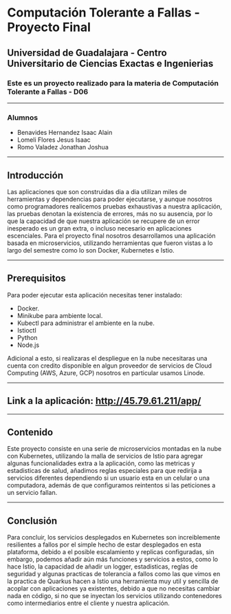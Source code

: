 # Computación Tolerante a Fallas - Proyecto Final
## **Universidad de Guadalajara** - Centro Universitario de Ciencias Exactas e Ingenierias

### Este es un proyecto realizado para la materia de Computación Tolerante a Fallas - D06

---
### Alumnos 

- Benavides Hernandez Isaac Alain
- Lomeli Flores Jesus Isaac
- Romo Valadez Jonathan Joshua

---
## Introducción
Las aplicaciones que son construidas dia a dia utilizan miles de herramientas y dependencias para poder ejecutarse, y aunque nosotros como programadores realicemos pruebas exhaustivas a nuestra aplicación, las pruebas denotan la existencia de errores, más no su ausencia, por lo que la capacidad de que nuestra aplicación se recupere de un error inesperado es un gran extra, o incluso necesario en aplicaciones escenciales. Para el proyecto final nosotros desarrollamos una aplicación basada en microservicios, utilizando herramientas que fueron vistas a lo largo del semestre como lo son Docker, Kubernetes e Istio.

---
## Prerequisitos
Para poder ejecutar esta aplicación necesitas tener instalado: 
- Docker.
- Minikube para ambiente local.
- Kubectl para administrar el ambiente en la nube.
- Istioctl
- Python
- Node.js

Adicional a esto, si realizaras el despliegue en la nube necesitaras una cuenta con credito disponible en algun proveedor de servicios de Cloud Computing (AWS, Azure, GCP) nosotros en particular usamos Linode.

---
## Link a la aplicación: http://45.79.61.211/app/

---
## Contenido
Este proyecto consiste en una serie de microservicios montadas en la nube con Kubernetes, utilizando la malla de servicios de Istio para agregar algunas funcionalidades extra a la aplicación, como las metricas y estadisticas de salud, añadimos reglas especiales para que redirija a servicios diferentes dependiendo si un usuario esta en un celular o una computadora, además de que configuramos reintentos si las peticiones a un servicio fallan.



---
## Conclusión
Para concluir, los servicios desplegados en Kubernetes son increiblemente resilientes a fallos por el simple hecho de estar desplegados en esta plataforma, debido a el posible escalamiento y replicas configuradas, sin embargo, podemos añadir aún más funciones y servicios a estos, como lo hace Istio, la capacidad de añadir un logger, estadisticas, reglas de seguridad y algunas practicas de tolerancia a fallos como las que vimos en la practica de Quarkus hacen a Istio una herramienta muy util y sencilla de acoplar con aplicaciones ya existentes, debido a que no necesitas cambiar nada en código, si no que se inyectan los servicios utilizando contenedores como intermediarios entre el cliente y nuestra aplicación.
